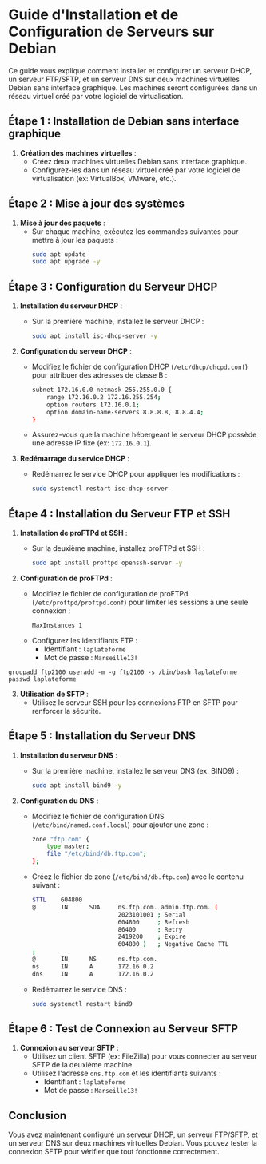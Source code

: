 # Guide d'Installation et de Configuration de Serveurs sur Debian

Ce guide vous explique comment installer et configurer un serveur DHCP, un serveur FTP/SFTP, et un serveur DNS sur deux machines virtuelles Debian sans interface graphique. Les machines seront configurées dans un réseau virtuel créé par votre logiciel de virtualisation.

## Étape 1 : Installation de Debian sans interface graphique

1. **Création des machines virtuelles** :
   - Créez deux machines virtuelles Debian sans interface graphique.
   - Configurez-les dans un réseau virtuel créé par votre logiciel de virtualisation (ex: VirtualBox, VMware, etc.).

## Étape 2 : Mise à jour des systèmes

1. **Mise à jour des paquets** :
   - Sur chaque machine, exécutez les commandes suivantes pour mettre à jour les paquets :
     ```bash
     sudo apt update
     sudo apt upgrade -y
     ```

## Étape 3 : Configuration du Serveur DHCP

1. **Installation du serveur DHCP** :
   - Sur la première machine, installez le serveur DHCP :
     ```bash
     sudo apt install isc-dhcp-server -y
     ```

2. **Configuration du serveur DHCP** :
   - Modifiez le fichier de configuration DHCP (`/etc/dhcp/dhcpd.conf`) pour attribuer des adresses de classe B :
     ```bash
     subnet 172.16.0.0 netmask 255.255.0.0 {
         range 172.16.0.2 172.16.255.254;
         option routers 172.16.0.1;
         option domain-name-servers 8.8.8.8, 8.8.4.4;
     }
     ```
   - Assurez-vous que la machine hébergeant le serveur DHCP possède une adresse IP fixe (ex: `172.16.0.1`).

3. **Redémarrage du service DHCP** :
   - Redémarrez le service DHCP pour appliquer les modifications :
     ```bash
     sudo systemctl restart isc-dhcp-server
     ```

## Étape 4 : Installation du Serveur FTP et SSH

1. **Installation de proFTPd et SSH** :
   - Sur la deuxième machine, installez proFTPd et SSH :
     ```bash
     sudo apt install proftpd openssh-server -y
     ```

2. **Configuration de proFTPd** :
   - Modifiez le fichier de configuration de proFTPd (`/etc/proftpd/proftpd.conf`) pour limiter les sessions à une seule connexion :
     ```bash
     MaxInstances 1
     ```
   - Configurez les identifiants FTP :
     - Identifiant : `laplateforme`
     - Mot de passe : `Marseille13!`

`
groupadd ftp2100
useradd -m -g ftp2100 -s /bin/bash laplateforme
passwd laplateforme
`

3. **Utilisation de SFTP** :
   - Utilisez le serveur SSH pour les connexions FTP en SFTP pour renforcer la sécurité.

## Étape 5 : Installation du Serveur DNS

1. **Installation du serveur DNS** :
   - Sur la première machine, installez le serveur DNS (ex: BIND9) :
     ```bash
     sudo apt install bind9 -y
     ```

2. **Configuration du DNS** :
   - Modifiez le fichier de configuration DNS (`/etc/bind/named.conf.local`) pour ajouter une zone :
     ```bash
     zone "ftp.com" {
         type master;
         file "/etc/bind/db.ftp.com";
     };
     ```
   - Créez le fichier de zone (`/etc/bind/db.ftp.com`) avec le contenu suivant :
     ```bash
     $TTL    604800
     @       IN      SOA     ns.ftp.com. admin.ftp.com. (
                             2023101001 ; Serial
                             604800     ; Refresh
                             86400      ; Retry
                             2419200    ; Expire
                             604800 )   ; Negative Cache TTL
     ;
     @       IN      NS      ns.ftp.com.
     ns      IN      A       172.16.0.2
     dns     IN      A       172.16.0.2
     ```
   - Redémarrez le service DNS :
     ```bash
     sudo systemctl restart bind9
     ```

## Étape 6 : Test de Connexion au Serveur SFTP

1. **Connexion au serveur SFTP** :
   - Utilisez un client SFTP (ex: FileZilla) pour vous connecter au serveur SFTP de la deuxième machine.
   - Utilisez l'adresse `dns.ftp.com` et les identifiants suivants :
     - Identifiant : `laplateforme`
     - Mot de passe : `Marseille13!`

## Conclusion

Vous avez maintenant configuré un serveur DHCP, un serveur FTP/SFTP, et un serveur DNS sur deux machines virtuelles Debian. Vous pouvez tester la connexion SFTP pour vérifier que tout fonctionne correctement.

